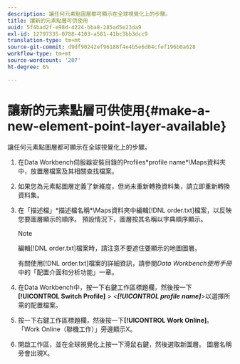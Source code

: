 ```yaml
---
description: 讓任何元素點圖層都可顯示在全球視覺化上的步驟。
title: 讓新的元素點層可供使用
uuid: 5f4bad2f-e98d-4224-bba8-285ad5e23da9
exl-id: 12797335-0788-4103-a581-41bc3bb3dcc9
translation-type: tm+mt
source-git-commit: d9df90242ef96188f4e4b5e6d04cfef196b0a628
workflow-type: tm+mt
source-wordcount: '207'
ht-degree: 6%

---
```


# 讓新的元素點層可供使用{#make-a-new-element-point-layer-available}

讓任何元素點圖層都可顯示在全球視覺化上的步驟。

1. 在Data Workbench伺服器安裝目錄的Profiles\*profile name*\Maps資料夾中，放置層檔案及其相關查找檔案。
1. 如果您為元素點圖層定義了新維度，但尚未重新轉換資料集，請立即重新轉換資料集。
1. 在「描述檔」\*描述檔名稱*\Maps資料夾中編輯[!DNL order.txt]檔案，以反映您要圖層顯示的順序。 預設情況下，圖層按其名稱以字典順序顯示。

   >[!NOTE]
   >
   >編輯[!DNL order.txt]檔案時，請注意不要遮住要顯示的地圖圖層。

   有關使用[!DNL order.txt]檔案的詳細資訊，請參閱&#x200B;*Data Workbench使用手冊*&#x200B;中的「配置介面和分析功能」一章。

1. 在Data Workbench中，按一下右鍵工作區標題欄，然後按一下&#x200B;**[!UICONTROL Switch Profile]** > *&lt;**[!UICONTROL profile name]**>*&#x200B;以選擇所需的配置檔案。
1. 按一下右鍵工作區標題欄，然後按一下&#x200B;**[!UICONTROL Work Online]**。 「Work Online（聯機工作）」旁邊顯示X。
1. 開啟工作區，並在全球視覺化上按一下滑鼠右鍵，然後選取新圖層。 圖層名稱旁會出現X。
